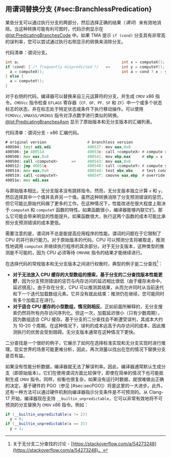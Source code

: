 ## 用谓词替换分支 {#sec:BranchlessPredication}

某些分支可以通过执行分支的两部分，然后选择正确的结果（*谓词*）来有效地消除。当这种转换可能有利可图时，代码示例显示在 [@lst:PredicatingBranchesCode](#PredicatingBranchesCode) 中。如果 TMA 提示 `if (cond)` 分支具有非常高的误判率，您可以尝试通过执行右侧显示的转换来消除分支。

代码清单：谓词分支。 <div id="PredicatingBranchesCode"></div>

```cpp
int a;                                             int x = computeX();
if (cond) { /* frequently mispredicted */   =>     int y = computeY();
  a = computeX();                                  int a = cond ? x : y;
} else {
  a = computeY();
}
```

对于右侧的代码，编译器可以替换来自三元运算符的分支，并生成 `CMOV` x86 指令。`CMOVcc` 指令检查 `EFLAGS` 寄存器（`CF、OF、PF、SF` 和 `ZF`）中一个或多个状态标志的状态，并在标志处于特定状态或条件下执行移动操作。可以使用 `FCMOVcc,VMAXSS/VMINSS` 指令对浮点数字进行类似的转换。[@lst:PredicatingBranchesAsm](#PredicatingBranchesAsm) 显示了原始版本和无分支版本的汇编列表。

代码清单：谓词分支 - x86 汇编代码。 <div id="PredicatingBranchesAsm"></div>

```asm
# original version                  # branchless version
400504: test edi,edi                400537: mov eax,0x0
400506: je 400514                   40053c: call <computeX> # compute x; a = x
400508: mov eax,0x0                 400541: mov ebp,eax     # ebp = x
40050d: call <computeX>      =>     400543: mov eax,0x0
400512: jmp 40051e                  400548: call <computeY> # compute y; a = y
400514: mov eax,0x0                 40054d: test ebx,ebx    # test cond
400519: call <computeY>             40054f: cmovne eax,ebp  # override a with x if needed
40051e: mov edi,eax
```

与原始版本相比，无分支版本没有跳转指令。然而，无分支版本独立计算 `x` 和 `y`，然后选择其中一个值并丢弃另一个值。虽然这种转换消除了分支预测错误的惩罚，但它可能比原始代码做了更多的工作。在这种情况下，性能改进在很大程度上取决于 `computeX` 和 `computeY` 函数的特性。如果函数很小，编译器能够内联它们，那么它可能会带来明显的性能提升。如果函数很大，执行这两个函数的成本可能比承担分支预测错误的成本更低。

需要注意的是，谓词并不总是能提高应用程序的性能。谓词的问题在于它限制了 CPU 的并行执行能力。对于原始版本的代码，CPU 可以预测分支将被取走，推测性地调用 `computeX` 并继续执行程序的其余部分。对于无分支版本，这种类型的推测是不可能的，因为 CPU 必须等待 `CMOVNE` 指令的结果才能继续进行。

在选择代码的常规版本和无分支版本之间进行权衡时，典型的例子是二分查找[^3]：

* **对于无法放入 CPU 缓存的大型数组的搜索，基于分支的二分查找版本性能更好**，因为分支预测错误的惩罚与内存访问的延迟相比很低（由于缓存未命中，延迟很高）。由于存在分支，CPU 可以推测其结果，从而允许同时从当前迭代和下一个迭代加载数组元素。它并没有就此结束：推测仍在继续，您可能同时有多个加载正在进行。
* **对于适合 CPU 缓存的小型数组，情况则相反**。正如前面所解释的，无分支搜索仍然将所有内存访问序列化。但这一次，加载延迟很小（只有少数周期），因为数组适合 CPU 缓存。基于分支的二分查找会不断遭受误判，其成本大约为 10-20 个周期。在这种情况下，误判的成本远高于内存访问的成本，因此推测执行的优势会受到阻碍。无分支版本通常在这种情况下更快。

二分查找是一个很好的例子，它展示了如何在选择标准实现和无分支实现时进行推理。现实世界的场景可能更难分析，因此，再次测量以找出在您的情况下替换分支是否有益。

如果没有性能分析数据，编译器就无法了解误判率。因此，编译器通常默认生成分支（即原始版本）。它们在使用谓词方面比较保守，即使在简单的情况下也可能抵制生成 `CMOV` 指令。同样，权衡也很复杂，如果没有运行时数据，就很难做出正确的决定。基于硬件的 PGO（参见 [#sec:secPGO]）将是这里的一大进步。此外，还有一种方法可以通过硬件机制向编译器指示分支条件是不可预测的。从 Clang-17 开始，编译器现在支持 `__builtin_unpredictable`，它可以非常有效地将不可预测的分支替换为 `CMOV` x86 指令。例如：

```cpp
if (__builtin_unpredictable(x != 2))
  y = 0;
if (__builtin_unpredictable(x == 3))
  y = 1;
```


[^3]: 关于无分支二分查找的讨论 - [https://stackoverflow.com/a/54273248](https://stackoverflow.com/a/54273248)。
